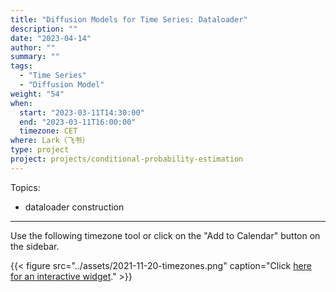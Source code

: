 ```yaml
---
title: "Diffusion Models for Time Series: Dataloader"
description: ""
date: "2023-04-14"
author: ""
summary: ""
tags:
  - "Time Series"
  - "Diffusion Model"
weight: "54"
when:
  start: "2023-03-11T14:30:00"
  end: "2023-03-11T16:00:00"
  timezone: CET
where: Lark（飞书）
type: project
project: projects/conditional-probability-estimation
---
```


Topics:

- dataloader construction


---

Use the following timezone tool or click on the "Add to Calendar" button on the sidebar.

{{< figure src="../assets/2021-11-20-timezones.png" caption="Click [here for an interactive widget](https://www.worldtimebuddy.com/?qm=1&lid=1816670,2950159,5,8&h=1816670&date=2021-11-20&sln=21-22.5&hf=1)." >}}



